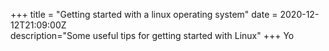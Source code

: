 +++
title = "Getting started with a linux operating system"
date = 2020-12-12T21:09:00Z  
description="Some useful tips for getting started with Linux"
+++
Yo


